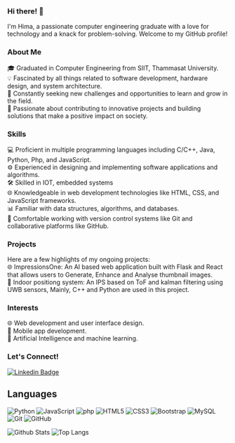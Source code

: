 ### Hi there! 👋

I'm Hima, a passionate computer engineering graduate with a love for technology and a knack for problem-solving. Welcome to my GitHub profile!

### About Me<br />

🎓 Graduated in Computer Engineering from SIIT, Thammasat University.<br />
💡 Fascinated by all things related to software development, hardware design, and system architecture.<br />
🌟 Constantly seeking new challenges and opportunities to learn and grow in the field.<br />
🚀 Passionate about contributing to innovative projects and building solutions that make a positive impact on society.

### Skills<br />

💻 Proficient in multiple programming languages including C/C++, Java, Python, Php, and JavaScript.<br />
⚙️ Experienced in designing and implementing software applications and algorithms.<br />
🛠️ Skilled in IOT, embedded systems<br />
🌐 Knowledgeable in web development technologies like HTML, CSS, and JavaScript frameworks.<br />
📊 Familiar with data structures, algorithms, and databases.<br />
🚧 Comfortable working with version control systems like Git and collaborative platforms like GitHub.

 ### Projects<br />

Here are a few highlights of my ongoing projects:<br />
🌐 ImpressionsOne: An AI based web application built with Flask and React that allows users to Generate, Enhance and Analyse thumbnail images.<br />
🤖 Indoor positiong system: An IPS based on ToF and kalman filtering using UWB sensors, Mainly, C++ and Python are used in this project.

### Interests<br />

🌐 Web development and user interface design.<br />
📱 Mobile app development.<br />
🧠 Artificial Intelligence and machine learning.

### Let's Connect!<br />

[![Linkedin Badge](https://img.shields.io/badge/-Himasara%20Warnakulasuriya-blue?style=flat-square&logo=Linkedin&logoColor=white&link=https://www.linkedin.com/in/himaofficial/)](https://www.linkedin.com/in/himaofficial/)

## Languages

![Python](https://img.shields.io/badge/-Python-black?style=flat-square&logo=Python)
![JavaScript](https://img.shields.io/badge/-JavaScript-black?style=flat-square&logo=javascript)
![php](https://img.shields.io/badge/-php-black?style=flat-square&logo=php)
![HTML5](https://img.shields.io/badge/-HTML5-E34F26?style=flat-square&logo=html5&logoColor=white)
![CSS3](https://img.shields.io/badge/-CSS3-1572B6?style=flat-square&logo=css3)
![Bootstrap](https://img.shields.io/badge/-Bootstrap-563D7C?style=flat-square&logo=bootstrap)
![MySQL](https://img.shields.io/badge/-MySQL-black?style=flat-square&logo=mysql)
![Git](https://img.shields.io/badge/-Git-black?style=flat-square&logo=git)
![GitHub](https://img.shields.io/badge/-GitHub-181717?style=flat-square&logo=github)

![Github Stats](https://github-readme-stats.vercel.app/api?username=Himaw&count_private=true&show_icons=true&include_all_commits=true)
![Top Langs](https://github-readme-stats.vercel.app/api/top-langs/?username=Himaw&hide=TeX&layout=compact)





